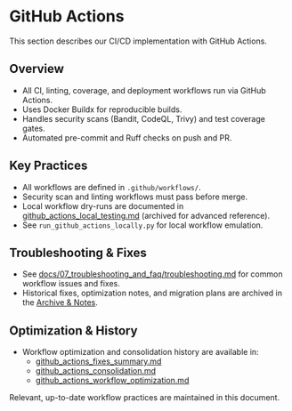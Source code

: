 # GitHub Actions

This section describes our CI/CD implementation with GitHub Actions.

## Overview

- All CI, linting, coverage, and deployment workflows run via GitHub Actions.
- Uses Docker Buildx for reproducible builds.
- Handles security scans (Bandit, CodeQL, Trivy) and test coverage gates.
- Automated pre-commit and Ruff checks on push and PR.

## Key Practices

- All workflows are defined in `.github/workflows/`.
- Security scan and linting workflows must pass before merge.
- Local workflow dry-runs are documented in [github_actions_local_testing.md](../../github_actions_local_testing.md) (archived for advanced reference).
- See `run_github_actions_locally.py` for local workflow emulation.

## Troubleshooting & Fixes

- See [docs/07_troubleshooting_and_faq/troubleshooting.md](../07_troubleshooting_and_faq/troubleshooting.md) for common workflow issues and fixes.
- Historical fixes, optimization notes, and migration plans are archived in the [Archive & Notes](../09_archive_and_notes/claude_coding_best_practices.md).

## Optimization & History

- Workflow optimization and consolidation history are available in:
  - [github_actions_fixes_summary.md](../../github_actions_fixes_summary.md)
  - [github_actions_consolidation.md](../../github_actions_consolidation.md)
  - [github_actions_workflow_optimization.md](../../github_actions_workflow_optimization.md)

Relevant, up-to-date workflow practices are maintained in this document.